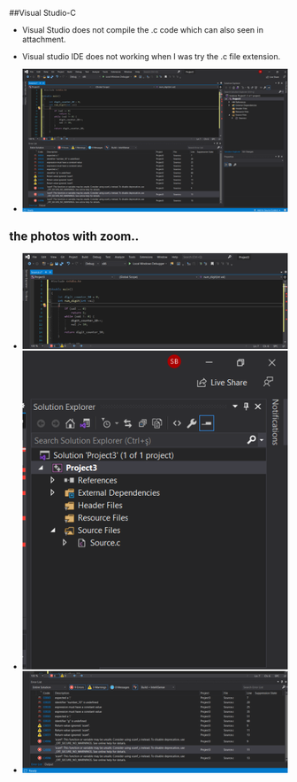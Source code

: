 ##Visual Studio-C

+ Visual Studio does not compile the .c code which can also seen in attachment. 

+ Visual studio IDE does not working when I was try the .c file extension.

+ ![Compile file](2021-01-17.png)

## the photos with zoom..
+ ![Compile file](2021-01-17_1.png)
+ ![Compile file](2021-01-17_2.png)
+ ![Compile file](2021-01-17_3.png)
